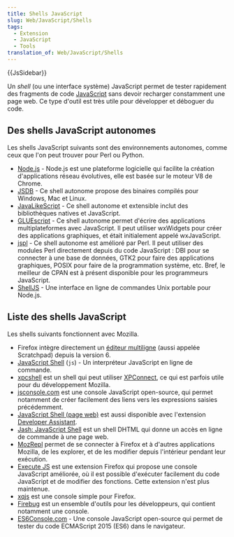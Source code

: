 ```yaml
---
title: Shells JavaScript
slug: Web/JavaScript/Shells
tags:
  - Extension
  - JavaScript
  - Tools
translation_of: Web/JavaScript/Shells
---
```

{{JsSidebar}}

Un _shell_ (ou une interface système) JavaScript permet de tester rapidement des fragments de code [JavaScript](/fr/docs/Web/JavaScript) sans devoir recharger constamment une page web. Ce type d'outil est très utile pour développer et déboguer du code.

## Des shells JavaScript autonomes

Les shells JavaScript suivants sont des environnements autonomes, comme ceux que l'on peut trouver pour Perl ou Python.

- [Node.js](http://nodejs.org/) - Node.js est une plateforme logicielle qui facilite la création d'applications réseau évolutives, elle est basée sur le moteur V8 de Chrome.
- [JSDB](http://www.jsdb.org/) - Ce shell autonome propose des binaires compilés pour Windows, Mac et Linux.
- [JavaLikeScript](http://javalikescript.free.fr/) - Ce shell autonome et extensible inclut des bibliothèques natives et JavaScript.
- [GLUEscript](http://gluescript.sourceforge.net/) - Ce shell autonome permet d'écrire des applications multiplateformes avec JavaScript. Il peut utiliser wxWidgets pour créer des applications graphiques, et était initialement appelé wxJavaScript.
- [jspl](http://jspl.msg.mx/) - Ce shell autonome est amélioré par Perl. Il peut utiliser des modules Perl directement depuis du code JavaScript : DBI pour se connecter à une base de données, GTK2 pour faire des applications graphiques, POSIX pour faire de la programmation système, etc. Bref, le meilleur de CPAN est à présent disponible pour les programmeurs JavaScript.
- [ShellJS](http://shelljs.org) - Une interface en ligne de commandes Unix portable pour Node.js.

## Liste des shells JavaScript

Les shells suivants fonctionnent avec Mozilla.

- Firefox intègre directement un [éditeur multiligne](/fr/docs/Tools/Web_Console/The_command_line_interpreter#le_mode_%C3%A9diteur_multiligne) (aussi appelée Scratchpad) depuis la version 6.
- [JavaScript Shell](/fr/docs/Introduction_au_shell_JavaScript) (`js`) - Un interpréteur JavaScript en ligne de commande.
- [xpcshell](/fr/docs/xpcshell) est un shell qui peut utiliser [XPConnect](/fr/docs/XPConnect), ce qui est parfois utile pour du développement Mozilla.
- [jsconsole.com](http://jsconsole.com/) est une console JavaScript open-source, qui permet notamment de créer facilement des liens vers les expressions saisies précédemment.
- [JavaScript Shell (page web)](http://www.squarefree.com/shell/)  est aussi disponible avec l'extension [Developer Assistant](https://addons.mozilla.org/fr/firefox/addon/extension-developer/).
- [Jash: JavaScript Shell](http://billyreisinger.com/jash/) est un shell DHTML qui donne un accès en ligne de commande à une page web.
- [MozRepl](https://github.com/bard/mozrepl) permet de se connecter à Firefox et à d'autres applications Mozilla, de les explorer, et de les modifier depuis l'intérieur pendant leur exécution.
- [Execute JS](https://addons.mozilla.org/fr/firefox/addon/execute-js/) est une extension Firefox qui propose une console JavaScript améliorée, où il est possible d'exécuter facilement du code JavaScript et de modifier des fonctions. Cette extension n'est plus maintenue.
- [xqjs](https://addons.mozilla.org/addon/159546) est une console simple pour Firefox.
- [Firebug](https://addons.mozilla.org/fr/firefox/addon/firebug/) est un ensemble d'outils pour les développeurs, qui contient notamment une console.
- [ES6Console.com](http://es6console.com) - Une console JavaScript open-source qui permet de tester du code ECMAScript 2015 (ES6) dans le navigateur.
